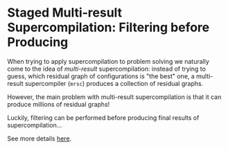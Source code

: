 # Staged Multi-result Supercompilation: Filtering before Producing

When trying to apply supercompilation to problem solving we naturally come to 
the idea of _multi-result_ supercompilation: instead of trying to guess, which 
residual graph of configurations is "the best" one, a multi-result supercompiler 
(`mrsc`) produces a collection of residual graphs.

However, the main problem with multi-result supercompilation is that it can 
produce millions of residual graphs!

Luckily, filtering can be performed before producing final results
of supercompilation...

See more details [here](http:https://bitbucket.org/sergei.romanenko/staged-mrsc-agda/src/master/doc/Home.md).

